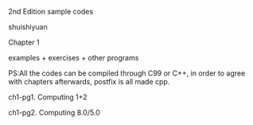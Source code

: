 ﻿<Contest of Algrithm Clasic Introduction> 2nd Edition sample codes

shuishiyuan

Chapter 1

examples + exercises + other programs

PS:All the codes can be compiled through C99 or C++, in order to agree with chapters afterwards, postfix is all made cpp.

ch1-pg1. Computing 1+2

ch1-pg2. Computing 8.0/5.0
